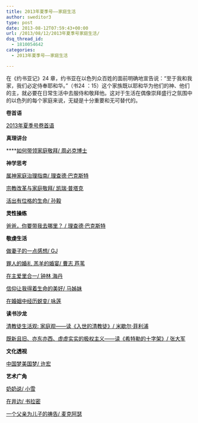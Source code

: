 ```yaml
---
title: 2013年夏季号——家庭生活
author: sweditor3
type: post
date: 2013-08-12T07:59:43+00:00
url: /2013/08/12/2013年夏季号家庭生活/
dsq_thread_id:
  - 1810054642
categories:
  - 2013年夏季号——家庭生活

---
```

在《约书亚记》24 章，约书亚在以色列众百姓的面前明确地宣告说：“至于我和我家，我们必定侍奉耶和华。”（书24 ：15）这个家族既以耶和华为他们的神、他们的主，就必要在日常生活中去服侍和敬拜他。这对于生活在偶像崇拜盛行之氛围中的以色列的每个家庭来说，无疑是十分重要和无可替代的。

**卷首语**

<span style="color: #000000;"><a href="/2013/08/11/2013年夏季号卷首语/"><span style="color: #000000;">2013年夏季号卷首语</span></a></span>

**真理讲台**

****<span style="color: #000000;"><a href="/2013/08/11/如何带领家庭敬拜文周必克博士drjoelbeeke译李约伯/"><span style="color: #000000;">如何带领家庭敬拜/ 周必克博士</span></a></span>

**神学思考**

<span style="color: #000000;"><a href="/2013/08/11/属神家庭治理指南理查德·巴克斯特/"><span style="color: #000000;">属神家庭治理指南/ 理查德·巴克斯特</span></a></span>

<span style="color: #000000;"><a href="/2013/08/11/宗教改革与家庭敬拜文凯瑞·普塔克kerryptacek译德/"><span style="color: #000000;">宗教改革与家庭敬拜/ 凯瑞·普塔克</span></a></span>

<span style="color: #000000;"><a href="/2013/08/11/活出有位格的生命孙毅/"><span style="color: #000000;">活出有位格的生命/ 孙毅</span></a></span>

<span style="color: #000000;"><strong>灵性操练</strong></span>

<span style="color: #000000;"><a href="/2013/08/11/爸爸你要带我去哪里理查德·巴克斯特译许/"><span style="color: #000000;">爸爸，你要带我去哪里？ / 理查德·巴克斯特</span></a></span>

<span style="color: #000000;"><strong>敬虔生活</strong></span>

<span style="color: #000000;"><a href="/2013/08/11/做妻子的一点感想gj/"><span style="color: #000000;">做妻子的一点感想/ GJ</span></a></span>

<span style="color: #000000;"><a href="/2013/08/11/罪人的婚礼羔羊的婚宴曹志芦苇/"><span style="color: #000000;">罪人的婚礼 羔羊的婚宴/ 曹志 芦苇</span></a></span>

<span style="color: #000000;"><a href="/2013/08/11/在主爱里合一钟林海丹/"><span style="color: #000000;">在主爱里合一/ 钟林 海丹</span></a></span>

<span style="color: #000000;"><a href="/2013/08/11/信仰让我得着生命的美好马姊妹2/"><span style="color: #000000;">信仰让我得着生命的美好/ 马姊妹</span></a></span>

<span style="color: #000000;"><a href="/2013/08/11/在婚姻中经历蜕变咏莲/"><span style="color: #000000;">在婚姻中经历蜕变/ 咏莲</span></a></span>

<span style="color: #000000;"><strong>读书沙龙</strong></span>

<span style="color: #000000;"><a href="/2013/08/11/清教徒生活观家庭观读入世的清教徒米/"><span style="color: #000000;">清教徒生活观: 家庭观——读《入世的清教徒》/ 米歇尔·菲利浦</span></a></span>

<span style="color: #000000;"><a href="/2013/08/11/既新且旧亦东亦西虚虚实实的极权主义读/"><span style="color: #000000;">既新且旧、亦东亦西、虚虚实实的极权主义</span></a></span><span style="color: #000000;"><a href="/2013/08/11/既新且旧亦东亦西虚虚实实的极权主义读/"><span style="color: #000000;">——读《希特勒的十字架》/ 张大军</span></a></span>

<span style="color: #000000;"><strong>文化透视</strong></span>

<span style="color: #000000;"><a href="/2013/08/11/中国梦美国梦许宏/"><span style="color: #000000;">中国梦美国梦/ 许宏</span></a></span>

<span style="color: #000000;"><strong>艺术广角</strong></span>

<span style="color: #000000;"><a href="/2013/08/11/奶奶说小雪/"><span style="color: #000000;">奶奶说/ 小雪</span></a></span>

<span style="color: #000000;"><a href="/2013/08/11/在井边书拉密/"><span style="color: #000000;">在井边/ 书拉密</span></a></span>

<span style="color: #000000;"><a href="/2013/08/11/一个父亲为儿子的祷告麦克阿瑟/"><span style="color: #000000;">一个父亲为儿子的祷告/ 麦克阿瑟</span></a></span>